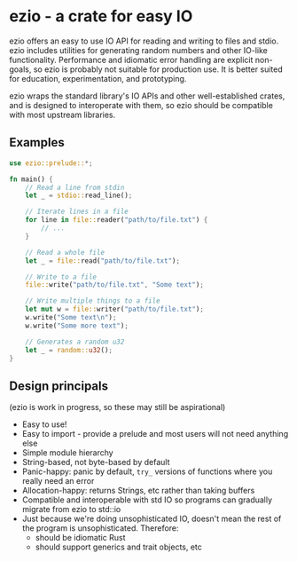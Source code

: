 # ezio - a crate for easy IO

ezio offers an easy to use IO API for reading and writing to files and stdio.
ezio includes utilities for generating random numbers and other IO-like
functionality. Performance and idiomatic error handling are explicit non-goals,
so ezio is probably not suitable for production use. It is better suited for
education, experimentation, and prototyping.

ezio wraps the standard library's IO APIs and other well-established crates, and
is designed to interoperate with them, so ezio should be compatible with most
upstream libraries.

## Examples

```rust
use ezio::prelude::*;

fn main() {
    // Read a line from stdin
    let _ = stdio::read_line();

    // Iterate lines in a file
    for line in file::reader("path/to/file.txt") {
        // ...
    }

    // Read a whole file
    let _ = file::read("path/to/file.txt");

    // Write to a file
    file::write("path/to/file.txt", "Some text");

    // Write multiple things to a file
    let mut w = file::writer("path/to/file.txt");
    w.write("Some text\n");
    w.write("Some more text");

    // Generates a random u32
    let _ = random::u32();
}
```

## Design principals

(ezio is work in progress, so these may still be aspirational)

- Easy to use!
- Easy to import - provide a prelude and most users will not need anything else
- Simple module hierarchy
- String-based, not byte-based by default
- Panic-happy: panic by default, `try_` versions of functions where you really
  need an error
- Allocation-happy: returns Strings, etc rather than taking buffers
- Compatible and interoperable with std IO so programs can gradually migrate
  from ezio to std::io
- Just because we're doing unsophisticated IO, doesn't mean the rest of the
  program is unsophisticated. Therefore:
  - should be idiomatic Rust
  - should support generics and trait objects, etc

